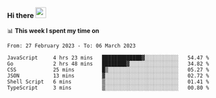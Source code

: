 ### Hi there <a href="https://www.gautamkrishnar.com/"><img src="https://media.giphy.com/media/hvRJCLFzcasrR4ia7z/giphy.gif" width="25px"></a>

📊 **This week I spent my time on**

<!--START_SECTION:waka-->

```text
From: 27 February 2023 - To: 06 March 2023

JavaScript     4 hrs 23 mins   █████████████▓░░░░░░░░░░░   54.47 %
Go             2 hrs 48 mins   ████████▓░░░░░░░░░░░░░░░░   34.82 %
CSS            25 mins         █▒░░░░░░░░░░░░░░░░░░░░░░░   05.27 %
JSON           13 mins         ▓░░░░░░░░░░░░░░░░░░░░░░░░   02.72 %
Shell Script   6 mins          ▒░░░░░░░░░░░░░░░░░░░░░░░░   01.41 %
TypeScript     3 mins          ▒░░░░░░░░░░░░░░░░░░░░░░░░   00.80 %
```

<!--END_SECTION:waka-->
